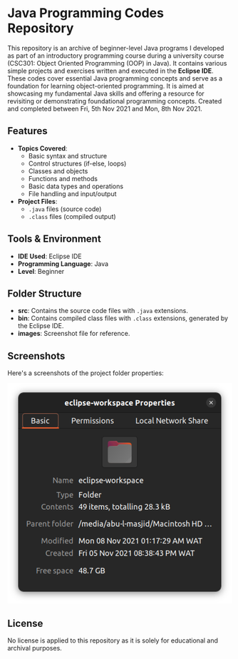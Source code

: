 # Java Programming Codes Repository

This repository is an archive of beginner-level Java programs I developed as part of an introductory programming course during a university course (CSC301: Object Oriented Programming (OOP) in Java). It contains various simple projects and exercises written and executed in the **Eclipse IDE**. These codes cover essential Java programming concepts and serve as a foundation for learning object-oriented programming.
It is aimed at showcasing my fundamental Java skills and offering a resource for revisiting or demonstrating foundational programming concepts.
Created and completed between Fri, 5th Nov 2021 and Mon, 8th Nov 2021.

## Features

- **Topics Covered**:
  - Basic syntax and structure
  - Control structures (if-else, loops)
  - Classes and objects
  - Functions and methods
  - Basic data types and operations
  - File handling and input/output
- **Project Files**:
  - `.java` files (source code)
  - `.class` files (compiled output)

## Tools & Environment

- **IDE Used**: Eclipse IDE
- **Programming Language**: Java
- **Level**: Beginner

## Folder Structure

- **src**: Contains the source code files with `.java` extensions.
- **bin**: Contains compiled class files with `.class` extensions, generated by the Eclipse IDE.
- **images**: Screenshot file for reference.

## Screenshots

Here's a screenshots of the project folder properties:

![Project Folder Properties Screenshot](./img/eclipse-Java.png)

## License

No license is applied to this repository as it is solely for educational and archival purposes.
